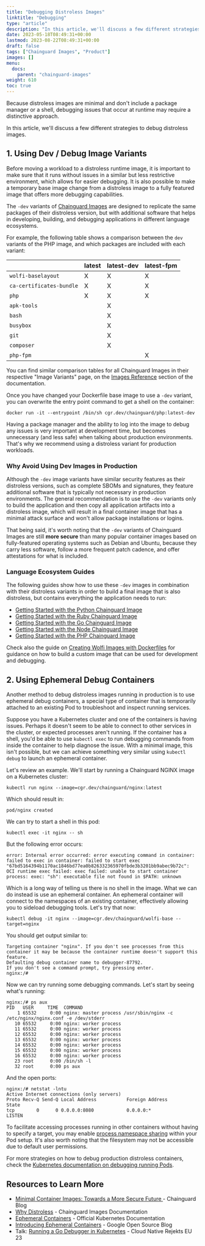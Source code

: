 ```yaml
---
title: "Debugging Distroless Images"
linktitle: "Debugging"
type: "article"
description: "In this article, we'll discuss a few different strategies to debug distroless images, considering these images typically don't include a shell or package managers."
date: 2023-05-18T08:49:31+00:00
lastmod: 2023-08-22T08:49:31+00:00
draft: false
tags: ["Chainguard Images", "Product"]
images: []
menu:
  docs:
    parent: "chainguard-images"
weight: 610
toc: true
---
```


Because distroless images are minimal and don't include a package manager or a shell, debugging issues that occur at runtime may require a distinctive approach.

In this article, we'll discuss a few different strategies to debug distroless images.

## 1. Using Dev / Debug Image Variants

Before moving a workload to a distroless runtime image, it is important to make sure that it runs without issues in a similar but less restrictive environment, which allows for easier debugging. It is also possible to make a temporary base image change from a distroless image to a fully featured image that offers more debugging capabilities.

The `-dev` variants of [Chainguard Images](/chainguard/chainguard-images/) are designed to replicate the same packages of their distroless version, but with additional software that helps in developing, building, and debugging applications in different language ecosystems.

For example, the following table shows a comparison between the `dev` variants of the PHP image, and which packages are included with each variant:


|                      	| latest | latest-dev | latest-fpm |
|--------------------------|--------|------------|------------|
| `wolfi-baselayout`   	| X  	| X      	| X      	|
| `ca-certificates-bundle` | X  	| X      	| X      	|
| `php`                	| X  	| X      	| X      	|
| `apk-tools`          	|    	| X      	|        	|
| `bash`               	|    	| X      	|        	|
| `busybox`            	|    	| X      	|        	|
| `git`                	|    	| X      	|        	|
| `composer`           	|    	| X      	|        	|
| `php-fpm`            	|    	|        	| X      	|

You can find similar comparison tables for all Chainguard Images in their respective "Image Variants" page, on the [Images Reference](/chainguard/chainguard-images/reference/) section of the documentation.

Once you have changed your Dockerfile base image to use a `-dev` variant, you can overwrite the entry point command to get a shell on the container:

```shell
docker run -it --entrypoint /bin/sh cgr.dev/chainguard/php:latest-dev
```

Having a package manager and the ability to log into the image to debug any issues is very important at development time, but becomes unnecessary (and less safe) when talking about production environments. That's why we recommend using a distroless variant for production workloads.

### Why Avoid Using Dev Images in Production
Although the `-dev` image variants have similar security features as their distroless versions, such as complete SBOMs and signatures, they feature additional software that is typically not necessary in production environments. The general recommendation is to use the `-dev` variants only to build the application and then copy all application artifacts into a distroless image, which will result in a final container image that has a minimal attack surface and won't allow package installations or logins.

That being said, it's worth noting that the `-dev` variants of Chainguard Images are still **more secure** than many popular container images based on fully-featured operating systems such as Debian and Ubuntu, because they carry less software, follow a more frequent patch cadence, and offer attestations for what is included.

### Language Ecosystem Guides
The following guides show how to use these `-dev` images in combination with their distroless variants in order to build a final image that is also distroless, but contains everything the application needs to run:

- [Getting Started with the Python Chainguard Image](/chainguard/chainguard-images/reference/python/getting-started-python/)
- [Getting Started with the Ruby Chainguard Image](/chainguard/chainguard-images/reference/ruby/getting-started-ruby/)
- [Getting Started with the Go Chainguard Image](/chainguard/chainguard-images/reference/go/getting-started-go/)
- [Getting Started with the Node Chainguard Image](/chainguard/chainguard-images/reference/node/getting-started-node/)
- [Getting Started with the PHP Chainguard Image](/chainguard/chainguard-images/reference/php/getting-started-php/)

Check also the guide on [Creating Wolfi Images with Dockerfiles](/open-source/wolfi/wolfi-with-dockerfiles/) for guidance on how to build a custom image that can be used for development and debugging.


## 2. Using Ephemeral Debug Containers

Another method to debug distroless images running in production is to use ephemeral debug containers, a special type of container that is temporarily attached to an existing Pod to troubleshoot and inspect running services.

Suppose you have a Kubernetes cluster and one of the containers is having issues. Perhaps it doesn't seem to be able to connect to other services in the cluster, or expected processes aren't running. If the container has a shell, you'd be able to use `kubectl exec` to run debugging commands from inside the container to help diagnose the issue. With a minimal image, this isn't possible, but we can achieve something very similar using `kubectl debug` to launch an ephemeral container.

Let's review an example. We'll start by running a Chainguard NGINX image on a Kubernetes cluster:

```
kubectl run nginx --image=cgr.dev/chainguard/nginx:latest
```

Which should result in:

```
pod/nginx created
```

We can try to start a shell in this pod:

```
kubectl exec -it nginx -- sh
```

But the following error occurs:

```
error: Internal error occurred: error executing command in container: failed to exec in container: failed to start exec "67bd5164394b1170ac1846bd77ea0b826332365970fbde3b3201bb9abec9b72c": OCI runtime exec failed: exec failed: unable to start container process: exec: "sh": executable file not found in $PATH: unknown
```

Which is a long way of telling us there is no shell in the image. What we can do instead is use an ephemeral container. An ephemeral container will connect to the namespaces of an existing container, effectively allowing you to sideload debugging tools. Let's try that now:

```
kubectl debug -it nginx --image=cgr.dev/chainguard/wolfi-base --target=nginx
```

You should get output similar to:

```
Targeting container "nginx". If you don't see processes from this container it may be because the container runtime doesn't support this feature.
Defaulting debug container name to debugger-87792.
If you don't see a command prompt, try pressing enter.
nginx:/#
```

Now we can try running some debugging commands. Let's start by seeing what's running:

```
nginx:/# ps aux
PID   USER     TIME  COMMAND
    1 65532     0:00 nginx: master process /usr/sbin/nginx -c /etc/nginx/nginx.conf -e /dev/stderr
   10 65532     0:00 nginx: worker process
   11 65532     0:00 nginx: worker process
   12 65532     0:00 nginx: worker process
   13 65532     0:00 nginx: worker process
   14 65532     0:00 nginx: worker process
   15 65532     0:00 nginx: worker process
   16 65532     0:00 nginx: worker process
   23 root      0:00 /bin/sh -l
   32 root      0:00 ps aux
```

And the open ports:

```
nginx:/# netstat -lntu
Active Internet connections (only servers)
Proto Recv-Q Send-Q Local Address           Foreign Address         State
tcp        0      0 0.0.0.0:8080            0.0.0.0:*               LISTEN
```

To facilitate accessing processes running in other containers without having to specify a target, you may enable [process namespace sharing](https://kubernetes.io/docs/tasks/configure-pod-container/share-process-namespace/) within your Pod setup. It's also worth noting that the filesystem may not be accessible due to default user permissions.

For more strategies on how to debug production distroless containers, check the [Kubernetes documentation on debugging running Pods](https://kubernetes.io/docs/tasks/debug/debug-application/debug-running-pod/).

## Resources to Learn More

- [Minimal Container Images: Towards a More Secure Future ](https://www.chainguard.dev/unchained/minimal-container-images-towards-a-more-secure-future) - Chainguard Blog
- [Why Distroless](https://edu.chainguard.dev/chainguard/chainguard-images/overview#why-distroless) - Chainguard Images Documentation
- [Ephemeral Containers](https://kubernetes.io/docs/concepts/workloads/pods/ephemeral-containers/) - Official Kubernetes Documentation
- [Introducing Ephemeral Containers](https://opensource.googleblog.com/2022/01/Introducing%20Ephemeral%20Containers.html) - Google Open Source Blog
- Talk: [Running a Go Debugger in Kubernetes](https://www.youtube.com/watch?v=V3SrFyMxmq4&t=2691s) - Cloud Native Rejekts EU 23

